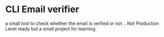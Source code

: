 # CLI Email verifier

a small tool to check whether the email is verfied or not .. Not Production Level ready but a small project for learning 

